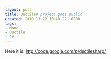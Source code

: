 ```yaml
---
layout: post
title: Ductile# project goes public
created: 2010-11-22 10:48:22 -0800
tags:
- Mono
- Ductile
- C#
---
```

Here it is: http://code.google.com/p/ductilesharp/

